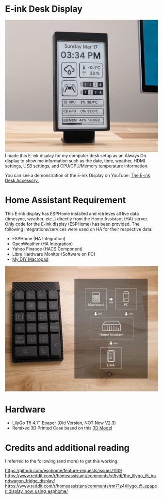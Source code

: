 # E-ink Desk Display
![](images/Eink_Display.jpg)
I made this E-ink display for my computer desk setup as an Always On display to show me information such as the date, time, weather, HDMI settings, USB settings, and CPU/GPU/Memory temperature information.

You can see a demonstration of the E-ink Display on YouTube: [The E-ink Desk Accessory.](https://youtu.be/d9forDotXkI)


# Home Assistant Requirement
This E-ink display has ESPHome installed and retrieves all live data (timesync, weather, etc..) directly from the Home Assistant (HA) server. Only code for the E-ink display (ESPHome) has been provided. The following integrations/services were used on HA for their respective data: 
-  ESPHome (HA Integration)
-  OpenWeather (HA Integration)
-  Yahoo Finance (HACS Component)
-  Libre Hardware Monitor (Software on PC)
-  [My DIY Macropad](https://github.com/davidz-yt/desk-controller)

![](images/Home_Assistant_Server.jpg)


# Hardware
- LilyGo T5 4.7" Epaper (Old Version, NOT New V2.3)
- Remixed 3D Printed Case based on this [3D Model](https://www.printables.com/model/272575-case-for-lilygo-t5-47-inch-e-paper)


# Credits and additional reading
I referred to the following (and more) to get this working.

https://github.com/esphome/feature-requests/issues/1109
https://www.reddit.com/r/homeassistant/comments/xt5vdj/the_lilygo_t5_bandwagon_fridge_display/
https://www.reddit.com/r/homeassistant/comments/rm71z4/lilygo_t5_epaper_display_now_using_esphome/
